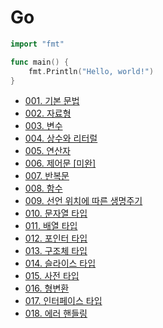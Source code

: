 # Go

```go
import "fmt"

func main() {
    fmt.Println("Hello, world!")
}
```

- [001. 기본 문법](https://github.com/technical-learn-room/go-learn/blob/main/001.%20%EA%B8%B0%EB%B3%B8%20%EB%AC%B8%EB%B2%95.md)  
- [002. 자료형](https://github.com/technical-learn-room/go-learn/blob/main/002.%20%EC%9E%90%EB%A3%8C%ED%98%95.md)  
- [003. 변수](https://github.com/technical-learn-room/go-learn/blob/main/003.%20%EB%B3%80%EC%88%98.md)  
- [004. 상수와 리터럴](https://github.com/technical-learn-room/go-learn/blob/main/004.%20%EC%83%81%EC%88%98%EC%99%80%20%EB%A6%AC%ED%84%B0%EB%9F%B4.md)  
- [005. 연산자](https://github.com/technical-learn-room/go-learn/blob/main/005.%20%EC%97%B0%EC%82%B0%EC%9E%90.md)  
- [006. 제어문 [미완]](https://github.com/technical-learn-room/go-learn/blob/main/006.%20%EC%A0%9C%EC%96%B4%EB%AC%B8.md)  
- [007. 반복문](https://github.com/technical-learn-room/go-learn/blob/main/007.%20%EB%B0%98%EB%B3%B5%EB%AC%B8.md)  
- [008. 함수](https://github.com/technical-learn-room/go-learn/blob/main/008.%20%ED%95%A8%EC%88%98.md)  
- [009. 선언 위치에 따른 생명주기](https://github.com/technical-learn-room/go-learn/blob/main/009.%20%EC%84%A0%EC%96%B8%20%EC%9C%84%EC%B9%98%EC%97%90%20%EB%94%B0%EB%A5%B8%20%EC%83%9D%EB%AA%85%EC%A3%BC%EA%B8%B0.md)  
- [010. 문자열 타입](https://github.com/technical-learn-room/go-learn/blob/main/010.%20%EB%AC%B8%EC%9E%90%EC%97%B4%20%ED%83%80%EC%9E%85.md)  
- [011. 배열 타입](https://github.com/technical-learn-room/go-learn/blob/main/011.%20%EB%B0%B0%EC%97%B4%20%ED%83%80%EC%9E%85.md)  
- [012. 포인터 타입](https://github.com/technical-learn-room/go-learn/blob/main/012.%20%ED%8F%AC%EC%9D%B8%ED%84%B0%20%ED%83%80%EC%9E%85.md)  
- [013. 구조체 타입](https://github.com/technical-learn-room/go-learn/blob/main/013.%20%EA%B5%AC%EC%A1%B0%EC%B2%B4%20%ED%83%80%EC%9E%85.md)  
- [014. 슬라이스 타입](https://github.com/technical-learn-room/go-learn/blob/main/014.%20%EC%8A%AC%EB%9D%BC%EC%9D%B4%EC%8A%A4%20%ED%83%80%EC%9E%85.md)  
- [015. 사전 타입](https://github.com/technical-learn-room/go-learn/blob/main/015.%20%EC%82%AC%EC%A0%84%20%ED%83%80%EC%9E%85.md)  
- [016. 형변환](https://github.com/technical-learn-room/go-learn/blob/main/016.%20%ED%98%95%EB%B3%80%ED%99%98.md)  
- [017. 인터페이스 타입](https://github.com/technical-learn-room/go-learn/blob/main/017.%20%EC%9D%B8%ED%84%B0%ED%8E%98%EC%9D%B4%EC%8A%A4%20%ED%83%80%EC%9E%85.md)  
- [018. 에러 핸들링](https://github.com/technical-learn-room/go-learn/blob/main/018.%20%EC%97%90%EB%9F%AC%20%ED%95%B8%EB%93%A4%EB%A7%81.md)  
